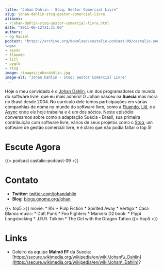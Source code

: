 ```yaml
---
title: "Johan Dahlin - Stoq: Gestor Comercial Livre"
slug: johan-dahlin-stoq-gestor-comercial-livre
aliases:
- /johan-dahlin-stoq-gestor-comercial-livre.html
date: "2011-06-12T21:31:00"
authors:
- Og Maciel
podcast: "https://archive.org/download/castalio-podcast-09/castalio-podcast-09.mp3"
tags:
- async
- fluendo
- litl
- pygtk
- stoq
image: /images/johandahlin.jpg
image-alt: "Johan Dahlin - Stoq: Gestor Comercial Livre"
---
```


Hoje o meu convidado é o [Johan Dahlin](blogs.gnome.org/johan), um dos
programadores do mundo do software livre  que eu mais admiro! O Johan
nasceu na **Suécia** mas mora no Brasil desde 2004. No currículo dele
temos participações em várias companhias de nome no mundo do software
livre, como a [Fluendo](http://www.fluendo.com/),
[Litl](http://litl.com/), e a [Async](http://www.async.com.br/) onde ele
hoje trabalha e é um dos sócios. Neste episódio conversamos sobre como a
adaptação Suécia - Brasil, sua primeira contribuição com software livre,
vários de seus projetos como o [Stoq](http://www.stoq.com.br/pt-br), um
software de gestão comercial livre, e é claro que não podia faltar o top
5!

# Escute Agora

{{< podcast castalio-podcast-09 >}}

# Contato

- **Twitter**:
    [twitter.com/johandahlin](http://twitter.com/#!/johandahlin:people/blogs:*%20Linus%20Torvald*%20Miguel%20de%20Icaza*%20Joel%20on%20Software*%20Coding%20Horror*%20Guido%20pai%20do%20python)
- **Blog**: [blogs.gnome.org/johan](http://blogs.gnome.org/johan/)

{{< top5 >}}
movie:
    * 8½
    * Pulp Fiction
    * Spirited Away
    * Vertigo
    * Casa Blanca
music:
    * Daft Punk
    * Foo Fighters
    * Marcelo D2
book:
    * Pippi Longstocking
    * J.R.R. Tolkien
    * The Girl with the Dragon Tattoo
{{< /top5 >}}

# Links

- Goleiro da equipe **Malmö FF** da Suecia:
    [https://secure.wikimedia.org/wikipedia/en/wiki/Johan\\\_Dahlin](https://secure.wikimedia.org/wikipedia/en/wiki/Johan\_Dahlin)?

